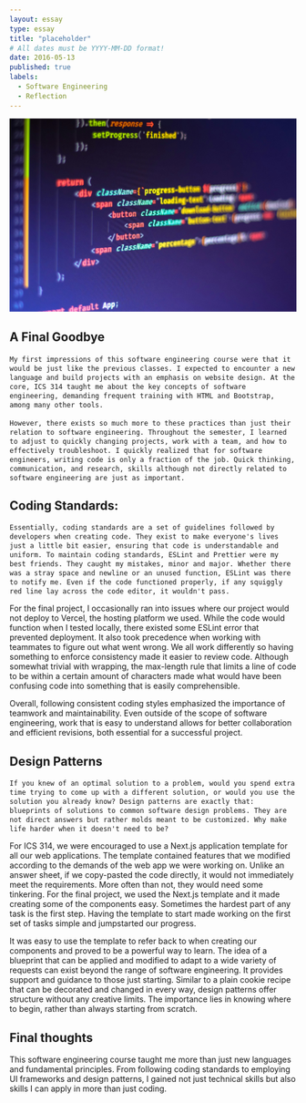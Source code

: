 ```yaml
---
layout: essay
type: essay
title: "placeholder"
# All dates must be YYYY-MM-DD format!
date: 2016-05-13
published: true
labels:
  - Software Engineering
  - Reflection
---
```


<img class="img-fluid w-100" style="max-height: 500px; object-fit: cover;"  class="rounded float-start pe-4" src="../img/ferenc-almasi-c8h0n7fSTqs-unsplash.jpg">

## A Final Goodbye

	My first impressions of this software engineering course were that it would be just like the previous classes. I expected to encounter a new language and build projects with an emphasis on website design. At the core, ICS 314 taught me about the key concepts of software engineering, demanding frequent training with HTML and Bootstrap, among many other tools. 

	However, there exists so much more to these practices than just their relation to software engineering. Throughout the semester, I learned to adjust to quickly changing projects, work with a team, and how to effectively troubleshoot. I quickly realized that for software engineers, writing code is only a fraction of the job. Quick thinking, communication, and research, skills although not directly related to software engineering are just as important.

## Coding Standards: 

	Essentially, coding standards are a set of guidelines followed by developers when creating code. They exist to make everyone's lives just a little bit easier, ensuring that code is understandable and uniform. To maintain coding standards, ESLint and Prettier were my best friends. They caught my mistakes, minor and major. Whether there was a stray space and newline or an unused function, ESLint was there to notify me. Even if the code functioned properly, if any squiggly red line lay across the code editor, it wouldn't pass.  

For the final project, I occasionally ran into issues where our project would not deploy to Vercel, the hosting platform we used. While the code would function when I tested locally, there existed some ESLint error that prevented deployment. It also took precedence when working with teammates to figure out what went wrong. We all work differently so having something to enforce consistency made it easier to review code. Although somewhat trivial with wrapping, the max-length rule that limits a line of code to be within a certain amount of characters made what would have been confusing code into something that is easily comprehensible. 

Overall, following consistent coding styles emphasized the importance of teamwork and maintainability. Even outside of the scope of software engineering, work that is easy to understand allows for better collaboration and efficient revisions, both essential for a successful project. 
	
## Design Patterns

	If you knew of an optimal solution to a problem, would you spend extra time trying to come up with a different solution, or would you use the solution you already know? Design patterns are exactly that: blueprints of solutions to common software design problems. They are not direct answers but rather molds meant to be customized. Why make life harder when it doesn't need to be?

For ICS 314, we were encouraged to use a Next.js application template for all our web applications. The template contained features that we modified according to the demands of the web app we were working on. Unlike an answer sheet, if we copy-pasted the code directly, it would not immediately meet the requirements. More often than not, they would need some tinkering. For the final project, we used the Next.js template and it made creating some of the components easy. Sometimes the hardest part of any task is the first step. Having the template to start made working on the first set of tasks simple and jumpstarted our progress.

It was easy to use the template to refer back to when creating our components and proved to be a powerful way to learn. The idea of a blueprint that can be applied and modified to adapt to a wide variety of requests can exist beyond the range of software engineering. It provides support and guidance to those just starting. Similar to a plain cookie recipe that can be decorated and changed in every way, design patterns offer structure without any creative limits. The importance lies in knowing where to begin, rather than always starting from scratch.


## Final thoughts 

This software engineering course taught me more than just new languages and fundamental principles. From following coding standards to employing UI frameworks and design patterns, I gained not just technical skills but also skills I can apply in more than just coding. 
